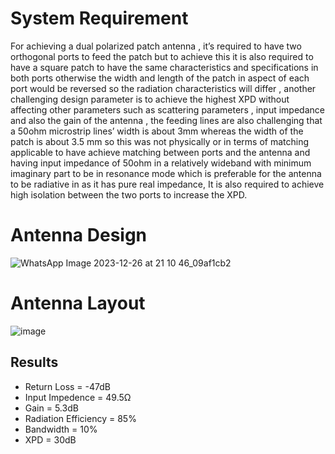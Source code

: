 # System Requirement
For achieving a dual polarized patch antenna , it’s required to have two orthogonal ports to feed 
the patch but to achieve this it is also required to have a square patch to have the same 
characteristics and specifications in both ports otherwise the width and length of the patch in 
aspect of each port would be reversed so the radiation characteristics will differ , another 
challenging design parameter is to achieve the highest XPD without affecting other parameters 
such as scattering parameters , input impedance and also the gain of the antenna , the feeding 
lines are also challenging that a 50ohm microstrip lines’ width is about 3mm whereas the width 
of the patch is about 3.5 mm so this was not physically or in terms of matching applicable to 
have achieve matching between ports and the antenna and having input impedance of 50ohm 
in a relatively wideband with minimum imaginary part to be in resonance mode which is 
preferable for the antenna to be radiative in as it has pure real impedance, It is also required to 
achieve high isolation between the two ports to increase the XPD.


# Antenna Design
![WhatsApp Image 2023-12-26 at 21 10 46_09af1cb2](https://github.com/faatthy/Dual-Polarized-Microstrip-Patch-antenna/assets/110846097/22e172c8-b62d-4850-8974-6825729323d7)

# Antenna Layout
![image](https://github.com/faatthy/Dual-Polarized-Microstrip-Patch-antenna/assets/110846097/33d3d963-0b62-4843-8304-b6711b335164)
## Results
* Return Loss = -47dB
* Input Impedence = 49.5Ω
* Gain = 5.3dB
* Radiation Efficiency = 85%
* Bandwidth = 10%
* XPD = 30dB


